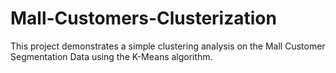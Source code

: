 # Mall-Customers-Clusterization
This project demonstrates a simple clustering analysis on the Mall Customer Segmentation Data using the K-Means algorithm. 

